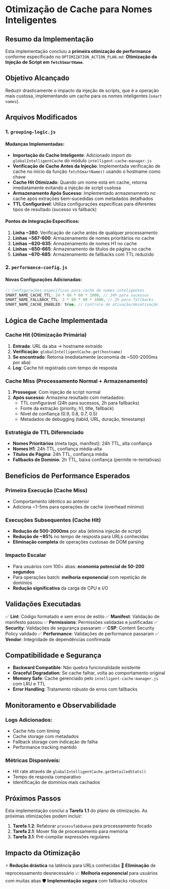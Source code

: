 # Otimização de Cache para Nomes Inteligentes

## Resumo da Implementação

Esta implementação concluiu a **primeira otimização de performance** conforme especificado no `OPTIMIZATION_ACTION_PLAN.md`: **Otimização da Injeção de Script em `fetchSmartName`**.

## Objetivo Alcançado

Reduzir drasticamente o impacto da injeção de scripts, que é a operação mais custosa, implementando um cache para os nomes inteligentes (`smart names`).

## Arquivos Modificados

### 1. `grouping-logic.js`

#### Mudanças Implementadas:

- **Importação do Cache Inteligente**: Adicionado import do `globalIntelligentCache` do módulo `intelligent-cache-manager.js`
- **Verificação de Cache Antes da Injeção**: Implementada verificação de cache no início da função `fetchSmartName()` usando o hostname como chave
- **Cache Hit Otimizado**: Quando um nome está em cache, retorna imediatamente evitando a injeção de script custosa
- **Armazenamento Após Sucesso**: Implementado armazenamento no cache após extrações bem-sucedidas com metadados detalhados
- **TTL Configurável**: Utiliza configurações específicas para diferentes tipos de resultado (sucesso vs fallback)

#### Pontos de Integração Específicos:

1. **Linha ~380**: Verificação de cache antes de qualquer processamento
2. **Linhas ~587-600**: Armazenamento de nomes prioritários no cache
3. **Linhas ~620-635**: Armazenamento de nomes H1 no cache
4. **Linhas ~650-665**: Armazenamento de títulos de página no cache
5. **Linhas ~670-685**: Armazenamento de fallbacks com TTL reduzido

### 2. `performance-config.js`

#### Novas Configurações Adicionadas:

```javascript
// Configurações específicas para cache de nomes inteligentes
SMART_NAME_CACHE_TTL: 24 * 60 * 60 * 1000, // 24h para sucessos
SMART_NAME_FALLBACK_TTL: 2 * 60 * 60 * 1000, // 2h para fallbacks
SMART_NAME_CACHE_ENABLED: true, // Controle de ativação/desativação
```

## Lógica de Cache Implementada

### Cache Hit (Otimização Primária)

1. **Entrada**: URL da aba → hostname extraído
2. **Verificação**: `globalIntelligentCache.get(hostname)`
3. **Se encontrado**: Retorna imediatamente (economia de ~500-2000ms por aba)
4. **Log**: Cache hit registrado com tempo de resposta

### Cache Miss (Processamento Normal + Armazenamento)

1. **Prossegue**: Com injeção de script normal
2. **Após sucesso**: Armazena resultado com metadados:
   - TTL configurável (24h para sucessos, 2h para fallbacks)
   - Fonte da extração (priority, h1, title, fallback)
   - Nível de confiança (0.9, 0.8, 0.7, 0.5)
   - Metadados de debugging (tabId, URL, duração, timestamp)

### Estratégia de TTL Diferenciado

- **Nomes Prioritários** (meta tags, manifest): 24h TTL, alta confiança
- **Nomes H1**: 24h TTL, confiança média-alta
- **Títulos de Página**: 24h TTL, confiança média
- **Fallbacks de Domínio**: 2h TTL, baixa confiança (permite re-tentativas)

## Benefícios de Performance Esperados

### Primeira Execução (Cache Miss)

- Comportamento idêntico ao anterior
- Adiciona ~1-5ms para operações de cache (overhead mínimo)

### Execuções Subsequentes (Cache Hit)

- **Redução de 500-2000ms** por aba (elimina injeção de script)
- **Redução de ~95%** no tempo de resposta para URLs conhecidas
- **Eliminação completa** de operações custosas de DOM parsing

### Impacto Escalar

- Para usuários com 100+ abas: **economia potencial de 50-200 segundos**
- Para operações batch: **melhoria exponencial** com repetição de domínios
- **Redução significativa** da carga de CPU e I/O

## Validações Executadas

✅ **Lint**: Código formatado e sem erros de estilo
✅ **Manifest**: Validação de manifesto passou
✅ **Permissions**: Permissões validadas e justificadas
✅ **Security**: Validações de segurança passaram
✅ **CSP**: Content Security Policy validado
✅ **Performance**: Validações de performance passaram
✅ **Vendor**: Integridade de dependências confirmada

## Compatibilidade e Segurança

- **Backward Compatible**: Não quebra funcionalidade existente
- **Graceful Degradation**: Se cache falhar, volta ao comportamento original
- **Memory Safe**: Cache gerenciado pelo `intelligent-cache-manager.js` com LRU e TTL
- **Error Handling**: Tratamento robusto de erros com fallbacks

## Monitoramento e Observabilidade

### Logs Adicionados:

- Cache hits com timing
- Cache storage com metadados
- Fallback storage com indicação de falha
- Performance tracking mantido

### Métricas Disponíveis:

- Hit rate através de `globalIntelligentCache.getDetailedStats()`
- Tempo de resposta comparativo
- Identificação de domínios mais cachados

## Próximos Passos

Esta implementação conclui a **Tarefa 1.1** do plano de otimização. As próximas otimizações podem incluir:

1. **Tarefa 1.2**: Refatorar `processTabQueue` para processamento focado
2. **Tarefa 2.1**: Mover fila de processamento para memória
3. **Tarefa 3.1**: Pré-compilar expressões regulares

## Impacto da Otimização

⚡ **Redução drástica** na latência para URLs conhecidas
🔄 **Eliminação** de reprocessamento desnecessário
📈 **Melhoria exponencial** para usuários com muitas abas
🛡️ **Implementação segura** com fallbacks robustos
